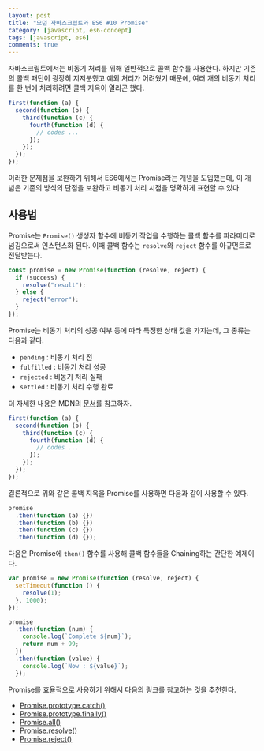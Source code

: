 ```yaml
---
layout: post
title: "모던 자바스크립트와 ES6 #10 Promise"
category: [javascript, es6-concept]
tags: [javascript, es6]
comments: true
---
```


자바스크립트에서는 비동기 처리를 위해 일반적으로 콜백 함수를 사용한다. 하지만 기존의 콜백 패턴이 굉장히 지저분했고 예외 처리가 어려웠기 때문에, 여러 개의 비동기 처리를 한 번에 처리하려면 콜백 지옥이 열리곤 했다.

```javascript
first(function (a) {
  second(function (b) {
    third(function (c) {
      fourth(function (d) {
        // codes ...
      });
    });
  });
});
```

이러한 문제점을 보완하기 위해서 ES6에서는 Promise라는 개념을 도입했는데, 이 개념은 기존의 방식의 단점을 보완하고 비동기 처리 시점을 명확하게 표현할 수 있다.

## 사용법

Promise는 `Promise()` 생성자 함수에 비동기 작업을 수행하는 콜백 함수를 파라미터로 넘김으로써 인스턴스화 된다. 이때 콜백 함수는 `resolve`와 `reject` 함수를 아규먼트로 전달받는다.

```javascript
const promise = new Promise(function (resolve, reject) {
  if (success) {
    resolve("result");
  } else {
    reject("error");
  }
});
```

Promise는 비동기 처리의 성공 여부 등에 따라 특정한 상태 값을 가지는데, 그 종류는 다음과 같다.

- `pending` : 비동기 처리 전
- `fulfilled` : 비동기 처리 성공
- `rejected` : 비동기 처리 실패
- `settled` : 비동기 처리 수행 완료

더 자세한 내용은 MDN의 [문서](https://developer.mozilla.org/en-US/docs/Web/JavaScript/Reference/Global_Objects/Promise)를 참고하자.

```javascript
first(function (a) {
  second(function (b) {
    third(function (c) {
      fourth(function (d) {
        // codes ...
      });
    });
  });
});
```

결론적으로 위와 같은 콜백 지옥을 Promise를 사용하면 다음과 같이 사용할 수 있다.

```javascript
promise
  .then(function (a) {})
  .then(function (b) {})
  .then(function (c) {})
  .then(function (d) {});
```

다음은 Promise에 `then()` 함수를 사용해 콜백 함수들을 Chaining하는 간단한 예제이다.

```javascript
var promise = new Promise(function (resolve, reject) {
  setTimeout(function () {
    resolve(1);
  }, 1000);
});

promise
  .then(function (num) {
    console.log(`Complete ${num}`);
    return num + 99;
  })
  .then(function (value) {
    console.log(`Now : ${value}`);
  });
```

Promise를 효율적으로 사용하기 위해서 다음의 링크를 참고하는 것을 추천한다.

- [Promise.prototype.catch()](https://developer.mozilla.org/en-US/docs/Web/JavaScript/Reference/Global_Objects/Promise/catch)
- [Promise.prototype.finally()](https://developer.mozilla.org/en-US/docs/Web/JavaScript/Reference/Global_Objects/Promise/finally)
- [Promise.all()](https://developer.mozilla.org/en-US/docs/Web/JavaScript/Reference/Global_Objects/Promise/all)
- [Promise.resolve()](https://developer.mozilla.org/en-US/docs/Web/JavaScript/Reference/Global_Objects/Promise/resolve)
- [Promise.reject()](https://developer.mozilla.org/en-US/docs/Web/JavaScript/Reference/Global_Objects/Promise/reject)
